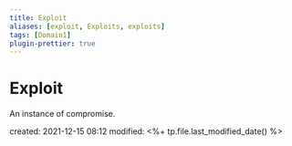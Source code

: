 ```yaml
---
title: Exploit
aliases: [exploit, Exploits, exploits]
tags: [Domain1]
plugin-prettier: true
---
```


# Exploit

An instance of compromise.

created: 2021-12-15 08:12
modified: <%+ tp.file.last_modified_date() %>
